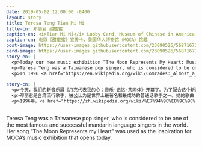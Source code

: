 ```yaml
---
date: 2019-05-02 12:00:00 -0400
layout: story
title: Teresa Teng Tian Mi Mi
title-cn: 邓丽君 甜蜜蜜
caption-en: <i>Tian Mi Mi</i> Lobby Card, Museum of Chinese in America (MOCA) Collection
caption-cn: 电影《甜蜜蜜》宣传卡，美国华人博物馆（MOCA）馆藏
post-image: https://user-images.githubusercontent.com/23090526/56871672-06946700-69ef-11e9-94d7-85aaca758deb.jpg
card-image: https://user-images.githubusercontent.com/23090526/56871671-05633a00-69ef-11e9-9102-359e355cf2aa.jpg
story-en: |
  <p>Today our new music exhibition “The Moon Represents My Heart: Music, Memory & Belonging” opens. In honor of our new show, we will be featuring music related artifacts for the entire month!</p>
  <p>Teresa Teng was a Taiwanese pop singer, who is considered to be one of the most famous and successful mandarin language singers in the world. Her song “The Moon Represents my Heart” was used as the inspiration for MOCA’s music exhibition that opens today. While Teng passed away in 1995 at the age of 42 due to a severe respiratory attack, her music continues to endure.</p>
  <p>In 1996 <a href="https://en.wikipedia.org/wiki/Comrades:_Almost_a_Love_Story" rel="noopener noreferrer" target="_blank">the movie "Tian Mi Mi"</a> (<i>Comrades: Almost a Love Story</i>) was released. The film is titled after a Teng song of the same name and tells the story of the forlorn love between two Chinese mainlanders that have a brief affair in Hong Kong but end up falling in love. Throughout the film Teng’s song are prominently featured and coming out just a year after the singers death was seen as a fitting tribute to her.</p>

story-cn: |
  <p>今天，我们的新音乐展《月亮代表我的心：音乐·记忆·共同体》开幕了。为了配合这个新展览，我们将在接下来的整月内讲述与音乐相关的馆藏故事！</p>
  <p>邓丽君是台湾流行歌手，被公认为是世界上最著名和最成功的普通话歌手之一。她的歌曲《月亮代表我的心》被MOCA用作今天开幕的音乐展的标题。1995年42岁的邓丽君由于严重哮喘而离世，但她的音乐仍在继续。</p>
  <p>1996年，<a href="https://zh.wikipedia.org/wiki/%E7%94%9C%E8%9C%9C%E8%9C%9C_(%E7%94%B5%E5%BD%B1)" rel="noopener noreferrer" target="_blank">电影《甜蜜蜜》</a>（英文名：<i>Comrades: Almost a Love Story</i>）发行上线了。这部影片采用了邓丽君的同名歌曲为片名，讲述了两位大陆人在香港陷入短暂恋情的绝望爱情故事。邓丽君的歌曲贯穿整部电影的始终，而这部影片在歌手去世仅一年后推出，被视为对她的追忆。</p>
---
```


Teresa Teng was a Taiwanese pop singer, who is considered to be one of the most famous and successful mandarin language singers in the world. Her song “The Moon Represents my Heart” was used as the inspiration for MOCA’s music exhibition that opens today.
